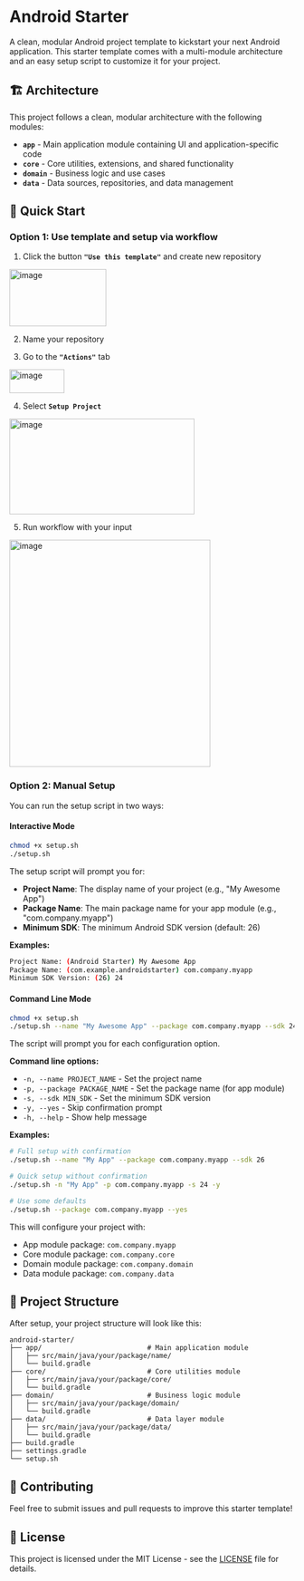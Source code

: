 # Android Starter

A clean, modular Android project template to kickstart your next Android application. This starter template comes with a multi-module architecture and an easy setup script to customize it for your project.

## 🏗️ Architecture

This project follows a clean, modular architecture with the following modules:

- **`app`** - Main application module containing UI and application-specific code
- **`core`** - Core utilities, extensions, and shared functionality
- **`domain`** - Business logic and use cases
- **`data`** - Data sources, repositories, and data management

## 🚀 Quick Start

### Option 1: Use template and setup via workflow
1. Click the button **`"Use this template"`** and create new repository

<img width="171" height="101" alt="image" src="https://github.com/user-attachments/assets/7387fc21-1dde-4308-9824-c9340e59ddfa" />

2. Name your repository
  
3. Go to the **`"Actions"`** tab

<img width="97" height="42" alt="image" src="https://github.com/user-attachments/assets/203ece94-0762-4f20-971a-c32706ddf026" />

4. Select **`Setup Project`**

<img width="327" height="169" alt="image" src="https://github.com/user-attachments/assets/734286cd-b09e-41c4-94b6-be1ec136bbb4" />

5. Run workflow with your input

<img width="355" height="401" alt="image" src="https://github.com/user-attachments/assets/597aae9e-4bfa-4305-b935-9813603f9c0f" />

### Option 2: Manual Setup

You can run the setup script in two ways:

#### Interactive Mode
```bash
chmod +x setup.sh
./setup.sh
```

The setup script will prompt you for:

- **Project Name**: The display name of your project (e.g., "My Awesome App")
- **Package Name**: The main package name for your app module (e.g., "com.company.myapp")
- **Minimum SDK**: The minimum Android SDK version (default: 26)

**Examples:**
```bash
Project Name: (Android Starter) My Awesome App
Package Name: (com.example.androidstarter) com.company.myapp
Minimum SDK Version: (26) 24
```

#### Command Line Mode
```bash
chmod +x setup.sh
./setup.sh --name "My Awesome App" --package com.company.myapp --sdk 24 --yes
```

The script will prompt you for each configuration option.

**Command line options:**
- `-n, --name PROJECT_NAME` - Set the project name
- `-p, --package PACKAGE_NAME` - Set the package name (for app module)
- `-s, --sdk MIN_SDK` - Set the minimum SDK version
- `-y, --yes` - Skip confirmation prompt
- `-h, --help` - Show help message

**Examples:**
```bash
# Full setup with confirmation
./setup.sh --name "My App" --package com.company.myapp --sdk 26

# Quick setup without confirmation
./setup.sh -n "My App" -p com.company.myapp -s 24 -y

# Use some defaults
./setup.sh --package com.company.myapp --yes
```

This will configure your project with:
- App module package: `com.company.myapp`
- Core module package: `com.company.core`
- Domain module package: `com.company.domain`
- Data module package: `com.company.data`

## 📁 Project Structure

After setup, your project structure will look like this:

```
android-starter/
├── app/                          # Main application module
│   ├── src/main/java/your/package/name/
│   └── build.gradle
├── core/                         # Core utilities module
│   ├── src/main/java/your/package/core/
│   └── build.gradle
├── domain/                       # Business logic module
│   ├── src/main/java/your/package/domain/
│   └── build.gradle
├── data/                         # Data layer module
│   ├── src/main/java/your/package/data/
│   └── build.gradle
├── build.gradle
├── settings.gradle
└── setup.sh
```

## 🤝 Contributing

Feel free to submit issues and pull requests to improve this starter template!

## 📄 License

This project is licensed under the MIT License - see the [LICENSE](LICENSE) file for details.
